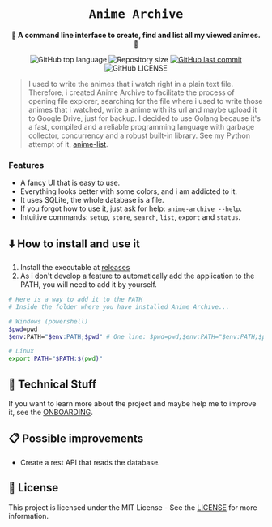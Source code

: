 <div align="center">
  <h1><code>Anime Archive</code></h1>

  <p>
    <strong>🦋 A command line interface to create, find and list all my viewed animes. 🦋</strong>
  </p>

  <p>
    <img
      alt="GitHub top language"
      src="https://img.shields.io/github/languages/top/kauefraga/anime-archive.svg"
    />
    <img
      alt="Repository size"
      src="https://img.shields.io/github/repo-size/kauefraga/anime-archive.svg"
    />
    <a href="https://github.com/kauefraga/anime-archive/commits/main">
      <img
        alt="GitHub last commit"
        src="https://img.shields.io/github/last-commit/kauefraga/anime-archive.svg"
      />
    </a>
    <img
      alt="GitHub LICENSE"
      src="https://img.shields.io/github/license/kauefraga/anime-archive.svg"
    />
  </p>
</div>

> I used to write the animes that i watch right in a plain text file. Therefore, i created Anime Archive to facilitate the process of opening file explorer, searching for the file where i used to write those animes that i watched, write a anime with its url and maybe upload it to Google Drive, just for backup. I decided to use Golang because it's a fast, compiled and a reliable programming language with garbage collector, concurrency and a robust built-in library. See my Python attempt of it, [anime-list](https://github.com/kauefraga/anime-list-python).

### Features

- A fancy UI that is easy to use.
- Everything looks better with some colors, and i am addicted to it.
- It uses SQLite, the whole database is a file.
- If you forgot how to use it, just ask for help: `anime-archive --help`.
- Intuitive commands: `setup`, `store`, `search`, `list`, `export` and `status`.

## ⬇️ How to install and use it

1. Install the executable at [releases](https://github.com/kauefraga/anime-archive/releases)
2. As i don't develop a feature to automatically add the application to the PATH, you will need to add it by yourself.

```bash
# Here is a way to add it to the PATH
# Inside the folder where you have installed Anime Archive...

# Windows (powershell)
$pwd=pwd
$env:PATH="$env:PATH;$pwd" # One line: $pwd=pwd;$env:PATH="$env:PATH;$pwd"

# Linux
export PATH="$PATH:$(pwd)"
```

## 🦄 Technical Stuff

If you want to learn more about the project and maybe help me to improve it, see the [ONBOARDING](ONBOARDING.md).

## 📋 Possible improvements

- Create a rest API that reads the database.

## 📝 License

This project is licensed under the MIT License - See the [LICENSE](https://github.com/kauefraga/anime-archive/blob/main/LICENSE) for more information.
